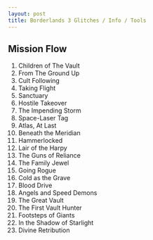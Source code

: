 ```yaml
---
layout: post
title: Borderlands 3 Glitches / Info / Tools
---
```


## Mission Flow

1. Children of The Vault
2. From The Ground Up
3. Cult Following
4. Taking Flight
5. Sanctuary
6. Hostile Takeover
7. The Impending Storm
8. Space-Laser Tag
9. Atlas, At Last
10. Beneath the Meridian
11. Hammerlocked
12. Lair of the Harpy
13. The Guns of Reliance
14. The Family Jewel
15. Going Rogue
16. Cold as the Grave
17. Blood Drive
18. Angels and Speed Demons
19. The Great Vault
20. The First Vault Hunter
21. Footsteps of Giants
22. In the Shadow of Starlight
23. Divine Retribution